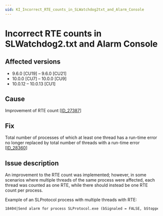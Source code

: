```yaml
---
uid: KI_Incorrect_RTE_counts_in_SLWatchdog2txt_and_Alarm_Console
---
```


# Incorrect RTE counts in SLWatchdog2.txt and Alarm Console

## Affected versions

- 9.6.0 \[CU19] – 9.6.0 \[CU21]
- 10.0.0 \[CU7] – 10.0.0 \[CU9]
- 10.0.12 – 10.0.13 \[CU1]

## Cause

Improvement of RTE count [[ID_27387](xref:General_Main_Release_10.0.0_CU7#multiple-rtes-in-same-process-not-logged-correctly-id_27387)]

## Fix

Total number of processes of which at least one thread has a run-time error no longer replaced by total number of threads with a run-time error [[ID_28360](xref:General_Main_Release_10.0.0_CU9#slwatchdog2txt-total-number-of-processes-of-which-at-least-one-thread-has-a-run-time-error-was-incorrectly-replaced-by-total-number-of-threads-with-a-run-time-error-id_28360)]

## Issue description

An improvement to the RTE count was implemented; however, in some scenarios where multiple threads of the same process were affected, each thread was counted as one RTE, while there should instead be one RTE count per process.

Example of an SLProtocol process with multiple threads with RTE:

```txt
18404|Send alarm for process SLProtocol.exe (bSignaled = FALSE, bStopped = FALSE) for iCookie = 11036 (RTE Count = 78)
```
